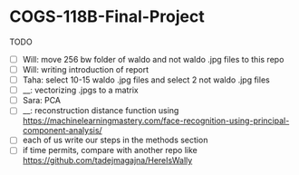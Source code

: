 # COGS-118B-Final-Project
TODO

- [ ] Will: move 256 bw folder of waldo and not waldo .jpg files to this repo
- [ ] Will: writing introduction of report
- [ ] Taha: select 10-15 waldo .jpg files and select 2 not waldo .jpg files
- [ ] __: vectorizing .jpgs to a matrix
- [ ] Sara: PCA
- [ ] __: reconstruction distance function using https://machinelearningmastery.com/face-recognition-using-principal-component-analysis/
- [ ] each of us write our steps in the methods section
- [ ] if time permits, compare with another repo like https://github.com/tadejmagajna/HereIsWally

